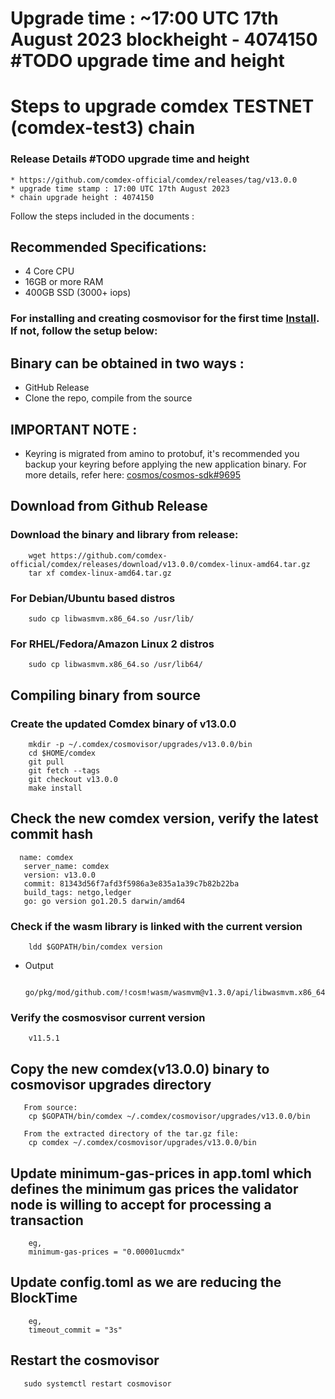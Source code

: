 # Upgrade time : ~17:00 UTC 17th August 2023 blockheight - 4074150 #TODO upgrade time and height

# Steps to upgrade comdex TESTNET (comdex-test3) chain

### Release Details #TODO upgrade time and height
    * https://github.com/comdex-official/comdex/releases/tag/v13.0.0
    * upgrade time stamp : 17:00 UTC 17th August 2023 
    * chain upgrade height : 4074150

Follow the steps included in the documents :

## Recommended Specifications:
   * 4 Core CPU
   * 16GB or more RAM
   * 400GB SSD (3000+ iops)

### For installing and creating cosmovisor for the first time [Install](https://github.com/comdex-official/networks/blob/main/testnet/cosmovisor-setup.md). If not, follow the setup below:

## Binary can be obtained in two ways :
   * GitHub Release 
   * Clone the repo, compile from the source

## IMPORTANT NOTE :

* Keyring is migrated from amino to protobuf, it's recommended you backup your keyring before applying the new application binary. For more details, refer here: [cosmos/cosmos-sdk#9695](https://github.com/cosmos/cosmos-sdk/pull/9695)

## Download from Github Release

### Download the binary and library from release:

```shell
    wget https://github.com/comdex-official/comdex/releases/download/v13.0.0/comdex-linux-amd64.tar.gz
    tar xf comdex-linux-amd64.tar.gz
```

### For Debian/Ubuntu based distros
```shell
    sudo cp libwasmvm.x86_64.so /usr/lib/
```

### For RHEL/Fedora/Amazon Linux 2 distros
```shell
    sudo cp libwasmvm.x86_64.so /usr/lib64/
```

## Compiling binary from source

### Create the updated Comdex binary of v13.0.0

```shell
    mkdir -p ~/.comdex/cosmovisor/upgrades/v13.0.0/bin
    cd $HOME/comdex
    git pull
    git fetch --tags
    git checkout v13.0.0
    make install
```

## Check the new comdex version, verify the latest commit hash

```shell
  name: comdex
   server_name: comdex
   version: v13.0.0
   commit: 81343d56f7afd3f5986a3e835a1a39c7b82b22ba
   build_tags: netgo,ledger
   go: go version go1.20.5 darwin/amd64

```

### Check if the wasm library is linked with the current version 

```shell
    ldd $GOPATH/bin/comdex version
```

 - Output
   ```shell
      go/pkg/mod/github.com/!cosm!wasm/wasmvm@v1.3.0/api/libwasmvm.x86_64.so
   ```


### Verify the cosmosvisor current version

```shell
    v11.5.1
```

## Copy the new comdex(v13.0.0) binary to cosmovisor upgrades directory

```shell 
   From source:
    cp $GOPATH/bin/comdex ~/.comdex/cosmovisor/upgrades/v13.0.0/bin
    
   From the extracted directory of the tar.gz file:
    cp comdex ~/.comdex/cosmovisor/upgrades/v13.0.0/bin
```
## Update minimum-gas-prices in app.toml which defines the minimum gas prices the validator node is willing to accept for processing a transaction

```
    eg,
    minimum-gas-prices = "0.00001ucmdx"
```

## Update config.toml as we are reducing the BlockTime

```
    eg,
    timeout_commit = "3s"
```

## Restart the cosmovisor

```shell
   sudo systemctl restart cosmovisor
```
